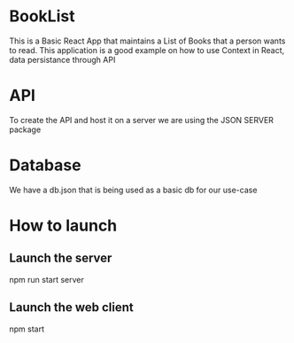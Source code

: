 # BookList

This is a Basic React App that maintains a List of Books that a person wants to read. This application is a good example on how to use Context in React, data persistance through API

# API

To create the API and host it on a server we are using the JSON SERVER package

# Database

We have a db.json that is being used as a basic db for our use-case

# How to launch

## Launch the server

npm run start server

## Launch the web client

npm start
